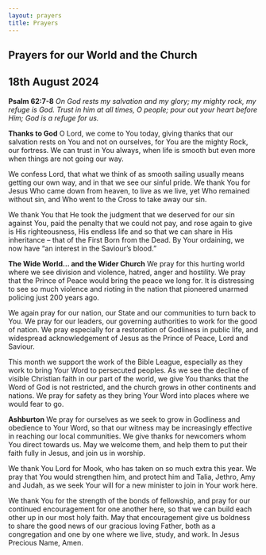 ```yaml
---
layout: prayers
title: Prayers
---
```

## Prayers for our World and the Church
## 18th August 2024

__Psalm 62:7-8__ 
    _On God rests my salvation and my glory; my mighty rock, my refuge is God._
    _Trust in him at all times, O people; pour out your heart before Him; God is a refuge for us._

__Thanks to God__
O Lord, we come to You today, giving thanks that our salvation rests on You and not on ourselves, for You are the mighty Rock, our fortress. We can trust in You always, when life is smooth but even more when things are not going our way.

We confess Lord, that what we think of as smooth sailing usually means getting our own way, and in that we see our sinful pride. We thank You for Jesus Who came down from heaven, to live as we live, yet Who remained without sin, and Who went to the Cross to take away our sin.

We thank You that He took the judgment that we deserved for our sin against You, paid the penalty that we could not pay, and rose again to give is His righteousness, His endless life and so that we can share in His inheritance – that of the First Born from the Dead. By Your ordaining, we now have “an interest in the Saviour’s blood.”

__The Wide World... and the Wider Church__
We pray for this hurting world where we see division and violence, hatred, anger and hostility. We pray that the Prince of Peace would bring the peace we long for. It is distressing to see so much violence and rioting in the nation that pioneered unarmed policing just 200 years ago.

We again pray for our nation, our State and our communities to turn back to You. We pray for our leaders, our governing authorities to work for the good of nation. We pray especially for a restoration of Godliness in public life, and widespread acknowledgement of Jesus as the Prince of Peace, Lord and Saviour.

This month we support the work of the Bible League, especially as they work to bring Your Word to persecuted peoples. As we see the decline of visible Christian faith in our part of the world, we give You thanks that the Word of God is not restricted, and the church grows in other continents and nations. We pray for safety as they bring Your Word into places where we would fear to go.

__Ashburton__
We pray for ourselves as we seek to grow in Godliness and obedience to Your Word, so that our witness may be increasingly effective in reaching our local communities. We give thanks for newcomers whom You direct towards us. May we welcome them, and help them to put their faith fully in Jesus, and join us in worship.

We thank You Lord for Mook, who has taken on so much extra this year. We pray that You would strengthen him, and protect him and Talia, Jethro, Amy and Judah, as we seek Your will for a new minister to join in Your work here.

We thank You for the strength of the bonds of fellowship, and pray for our continued encouragement for one another here, so that we can build each other up in our most holy faith. May that encouragement give us boldness to share the good news of our gracious loving Father, both as a congregation and one by one where we live, study, and work. In Jesus Precious Name, Amen.
